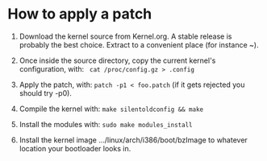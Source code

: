 How to apply a patch 
====================

1. Download the kernel source from Kernel.org. A stable release is probably the best choice. Extract to a convenient place (for instance ~).

2. Once inside the source directory, copy the current kernel's configuration, with:
    ``` cat /proc/config.gz > .config```

3. Apply the patch, with:
    ```patch -p1 < foo.patch``` (if it gets rejected you should try -p0).

4. Compile the kernel with:
    ```make silentoldconfig && make```

5. Install the modules with:
    ```sudo make modules_install```

6. Install the kernel image .../linux/arch/i386/boot/bzImage to whatever location your bootloader looks in.